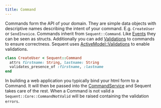 ```yaml
---
title: Command
---
```


Commands form the API of your domain. They are simple data objects
with descriptive names describing the intent of your command. E.g. `CreateUser` or `SendInvoice`.
Commands inherit from `Sequent::Command`. Like [Events](event.html) they can be seen as structs. Additionally
you can add [Validations](validations.html) to commands to ensure correctness. Sequent uses
[ActiveModel::Validations](http://api.rubyonrails.org/classes/ActiveModel/Validations.html)
to enable validations.

```ruby
class CreateUser < Sequent::Command
  attrs firstname: String, lastname: String
  validates_presence_of :firstname, :lastname
end
```

In building a web application you typically bind your html form to a Command. It will
then be passed into the [CommandService](command-service.html) and Sequent takes care of the rest.
When a Command is not valid a `Sequent::Core::CommandNotValid` will be raised containing the validation `errors`.

